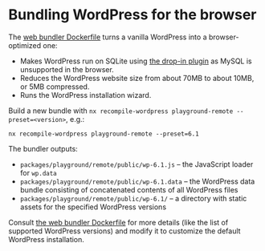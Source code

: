 # Bundling WordPress for the browser

The [web bundler Dockerfile](https://github.com/WordPress/wordpress-playground/blob/trunk/src/wordpress-playground/wordpress/Dockerfile) turns a vanilla WordPress into a browser-optimized one:

* Makes WordPress run on SQLite using [the drop-in plugin](https://github.com/aaemnnosttv/wp-sqlite-db) as MySQL is unsupported in the browser.
* Reduces the WordPress website size from about 70MB to about 10MB, or 5MB compressed.
* Runs the WordPress installation wizard.

Build a new bundle with `nx recompile-wordpress playground-remote --preset=<version>`, e.g.:

```
nx recompile-wordpress playground-remote --preset=6.1
```

The bundler outputs:

* `packages/playground/remote/public/wp-6.1.js` – the JavaScript loader for `wp.data`
* `packages/playground/remote/public/wp-6.1.data` – the WordPress data bundle consisting of concatenated contents of all WordPress files
* `packages/playground/remote/public/wp-6.1/` – a directory with static assets for the specified WordPress versions

Consult [the web bundler Dockerfile](https://github.com/WordPress/wordpress-playground/blob/trunk/src/wordpress-playground/wordpress/Dockerfile) for more details (like the list of supported WordPress versions) and modify it to customize the default WordPress installation.
